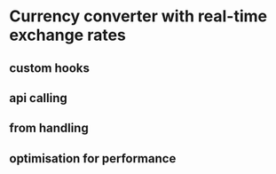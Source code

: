 # Currency converter with real-time exchange rates

## custom hooks 
## api calling
## from handling
## optimisation for performance
